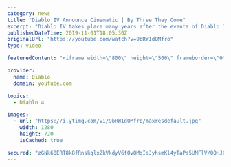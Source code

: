 ```yaml
---
category: news
title: "Diablo IV Announce Cinematic | By Three They Come"
excerpt: "Diablo IV takes place many years after the events of Diablo III, after millions have been slaughtered by the actions of the High Heavens and Burning Hells alike."
publishedDateTime: 2019-11-01T18:05:30Z
originalUrl: "https://youtube.com/watch?v=9bRWIdOMfro"
type: video

featuredContent: "<iframe width=\"800\" height=\"500\" frameborder=\"0\" src=\"https://www.youtube.com/embed/9bRWIdOMfro\" allow=\"accelerometer; autoplay; encrypted-media; gyroscope; picture-in-picture\" allowfullscreen></iframe>"

provider:
  name: Diablo
  domain: youtube.com

topics:
  - Diablo 4

images:
  - url: "https://i.ytimg.com/vi/9bRWIdOMfro/maxresdefault.jpg"
    width: 1280
    height: 720
    isCached: true

secured: "zGNk60ERT8k8fRnskqlxZkVkdyV6fOvQMqIsJyhsmKl4yTaPs5UMFlV/0OHJ6XdnnfCxCWxhEJQjDZqiKA76dD3pYS545yElbAO9PtX3vhaqvx9nVsiqCL54mReoV6fRmN0uuGZ2FNVv4nPe0zk3MJY1e5BqRClRqsjCQzkw/7BsVsE3TtP61jcZrm9/JJAfvnBg295e55jE4TG3dRmv5LlBQk1vCPn5Qui7/ivvh4TLss32YpGFKyS8rHxt38qNxa1gUSDseMAdR+UHdhrULULT8cUCELR6Ftma4pfqK4ZSP5Y69aZWF58dfOLhaJmB3wuZyp6InTvLylmPvaPqOuzYLe4rwQmC4ArYlFJ6Dab2ukZR4b0ldqNzEuOOj05cPWeGwwCWe6c/ujlOqBSaDiP6XnqRA3YhydekxEEdHPNosoJxDQwu0ubhfSCDVPra;eJOoT5KBPp2EFafQzTvG+Q=="
---
```


